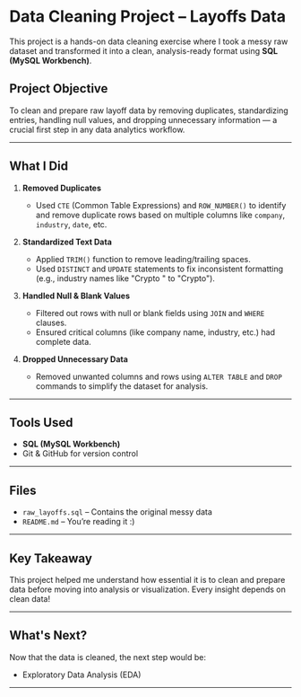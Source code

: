 # Data Cleaning Project – Layoffs Data

This project is a hands-on data cleaning exercise where I took a messy raw dataset and transformed it into a clean, analysis-ready format using **SQL (MySQL Workbench)**.

## Project Objective

To clean and prepare raw layoff data by removing duplicates, standardizing entries, handling null values, and dropping unnecessary information — a crucial first step in any data analytics workflow.

---

## What I Did

1. **Removed Duplicates**

   * Used `CTE` (Common Table Expressions) and `ROW_NUMBER()` to identify and remove duplicate rows based on multiple columns like `company`, `industry`, `date`, etc.

2. **Standardized Text Data**

   * Applied `TRIM()` function to remove leading/trailing spaces.
   * Used `DISTINCT` and `UPDATE` statements to fix inconsistent formatting (e.g., industry names like "Crypto " to "Crypto").

3. **Handled Null & Blank Values**

   * Filtered out rows with null or blank fields using `JOIN` and `WHERE` clauses.
   * Ensured critical columns (like company name, industry, etc.) had complete data.

4. **Dropped Unnecessary Data**

   * Removed unwanted columns and rows using `ALTER TABLE` and `DROP` commands to simplify the dataset for analysis.

---

## Tools Used

* **SQL (MySQL Workbench)**
* Git & GitHub for version control

---

## Files

* `raw_layoffs.sql` – Contains the original messy data
* `README.md` – You’re reading it :)

---

## Key Takeaway

This project helped me understand how essential it is to clean and prepare data before moving into analysis or visualization. Every insight depends on clean data!

---

## What's Next?

Now that the data is cleaned, the next step would be:

* Exploratory Data Analysis (EDA)

---


